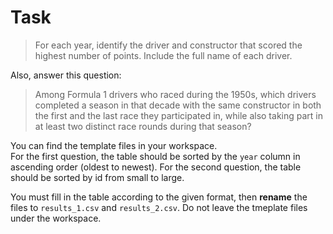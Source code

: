 # Task

> For each year, identify the driver and constructor that scored the highest number of points. Include the full name of each driver.

Also, answer this question:

> Among Formula 1 drivers who raced during the 1950s, which drivers completed a season in that decade with the same constructor in both the first and the last race they participated in, while also taking part in at least two distinct race rounds during that season?

You can find the template files in your workspace.  
For the first question, the table should be sorted by the `year` column in ascending order (oldest to newest).
For the second question, the table should be sorted by id from small to large.

You must fill in the table according to the given format, then **rename** the files to `results_1.csv` and `results_2.csv`. Do not leave the tmeplate files under the workspace.